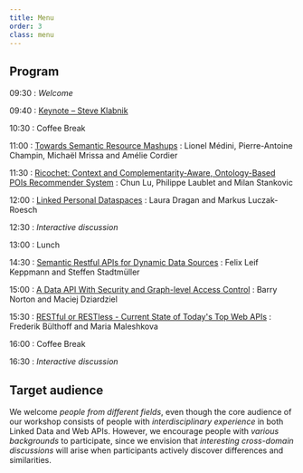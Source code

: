 ```yaml
---
title: Menu
order: 3
class: menu
---
```


## Program

09:30
: *Welcome*

09:40
: [Keynote – Steve Klabnik](/salad2014.linkedservices.org/aperitif/)

10:30
: Coffee Break

11:00
: [Towards Semantic Resource Mashups](/papers/salad2014-1.pdf)
: Lionel Médini, Pierre-Antoine Champin, Michaël Mrissa and Amélie Cordier

11:30
: [Ricochet: Context and Complementarity-Aware, Ontology-Based POIs Recommender System](/papers/salad2014-2.pdf)
:  Chun Lu, Philippe Laublet and Milan Stankovic

12:00
: [Linked Personal Dataspaces](/papers/salad2014-3.pdf)
: Laura Dragan and Markus Luczak-Roesch

12:30
: *Interactive discussion*

13:00
: Lunch

14:30
: [Semantic Restful APIs for Dynamic Data Sources](/papers/salad2014-4.pdf)
: Felix Leif Keppmann and Steffen Stadtmüller

15:00
: [A Data API With Security and Graph-level Access Control](/papers/salad2014-5.pdf)
: Barry Norton and Maciej Dziardziel

15:30
: [RESTful or RESTless - Current State of Today's Top Web APIs](/papers/salad2014-6.pdf)
: Frederik Bülthoff and Maria Maleshkova

16:00
: Coffee Break

16:30
: *Interactive discussion*


## Target audience
We welcome *people from different fields*,
even though the core audience of our workshop consists of
people with *interdisciplinary experience* in both Linked Data and Web APIs.
However, we encourage people with *various backgrounds* to participate,
since we envision that *interesting cross-domain discussions* will arise
when participants actively discover differences and similarities.
